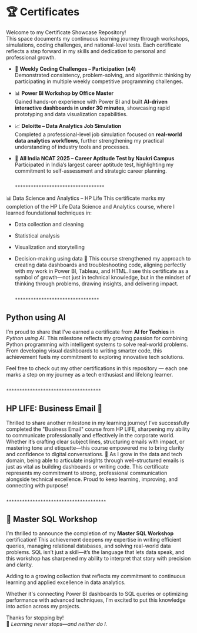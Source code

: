 
# 🏆 Certificates

Welcome to my Certificate Showcase Repository!  
This space documents my continuous learning journey through workshops, simulations, coding challenges, and national-level tests. Each certificate reflects a step forward in my skills and dedication to personal and professional growth.



- 🧠 **Weekly Coding Challenges – Participation (x4)**  
  Demonstrated consistency, problem-solving, and algorithmic thinking by participating in multiple weekly competitive programming challenges.

- 📊 **Power BI Workshop by Office Master**  
  Gained hands-on experience with Power BI and built **AI-driven interactive dashboards in under 30 minutes**, showcasing rapid prototyping and data visualization capabilities.

- 📈 **Deloitte – Data Analytics Job Simulation**  
  Completed a professional-level job simulation focused on **real-world data analytics workflows**, further strengthening my practical understanding of industry tools and processes.

- 🧪 **All India NCAT 2025 – Career Aptitude Test by Naukri Campus**  
  Participated in India’s largest career aptitude test, highlighting my commitment to self-assessment and strategic career planning.




                                                **********************************

📊 Data Science and Analytics – HP Life
This certificate marks my completion of the HP Life Data Science and Analytics course, where I learned foundational techniques in:
- Data collection and cleaning
- Statistical analysis
- Visualization and storytelling
- Decision-making using data
🧠 This course strengthened my approach to creating data dashboards and troubleshooting code, aligning perfectly with my work in Power BI, Tableau, and HTML.
I see this certificate as a symbol of growth—not just in technical knowledge, but in the mindset of thinking through problems, drawing insights, and delivering impact.

                                                ********************************

                                                
## Python using AI

I’m proud to share that I’ve earned a certificate from **AI for Techies** in *Python using AI*. This milestone reflects my growing passion for combining 
Python programming with intelligent systems to solve real-world problems. From developing visual dashboards to writing smarter code,
this achievement fuels my commitment to exploring innovative tech solutions. 

Feel free to check out my other certifications in this repository — each one marks a step on my journey as a tech enthusiast and lifelong learner.


                                                ************************************
## HP LIFE: Business Email 🌟
Thrilled to share another milestone in my learning journey! I’ve successfully completed the "Business Email" course from HP LIFE, sharpening my ability to communicate professionally and effectively in the corporate world. Whether it’s crafting clear subject lines, structuring emails with impact, or mastering tone and etiquette—this course empowered me to bring clarity and confidence to digital conversations.
📨 As I grow in the data and tech domain, being able to articulate insights through well-structured emails is just as vital as building dashboards or writing code. This certificate represents my commitment to strong, professional communication alongside technical excellence.
Proud to keep learning, improving, and connecting with purpose! 

                                              **************************************

  ## 🧠 Master SQL Workshop

I’m thrilled to announce the completion of my **Master SQL Workshop** certification! This achievement deepens my expertise in writing efficient queries, managing relational databases, and solving real-world data problems. SQL isn’t just a skill—it’s the language that lets data speak, and this workshop has sharpened my ability to interpret that story with precision and clarity.

Adding to a growing collection that reflects my commitment to continuous learning and applied excellence in data analytics.

Whether it's connecting Power BI dashboards to SQL queries or optimizing performance with advanced techniques, I’m excited to put this knowledge into action across my projects.     


Thanks for stopping by!  
🌱 *Learning never stops—and neither do I.*
